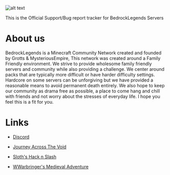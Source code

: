 ![alt text](https://i.imgur.com/76pBZhS.png)

This is the Official Support/Bug report tracker for BedrockLegends Servers


# About us

BedrockLegends is a Minecraft Community Network created and founded by Grotts & MysteriousEmpire, This network was created around a Family Friendly environment. We strive to provide wholesome family friendly servers and community while also providing a challenge. We center around packs that are typically more difficult or have harder difficulty settings. Hardcore on some servers can be unforgiving but we have provided a reasonable means to avoid permanent death entirely. We also hope to keep our community as drama free as possible, a place to come hang and chill with friends and not worry about the stresses of everyday life. I hope you feel this is a fit for you.

# Links

- [Discord](https://discord.gg/NBNqA9c)
+ [Journey Across The Void](https://www.curseforge.com/minecraft/modpacks/journey-across-the-void)
- [Sloth's Hack n Slash](https://www.curseforge.com/minecraft/modpacks/sloths-has-adventure)
+ [WWarbringer's Medieval Adventure](https://www.curseforge.com/minecraft/modpacks/warbringer)
